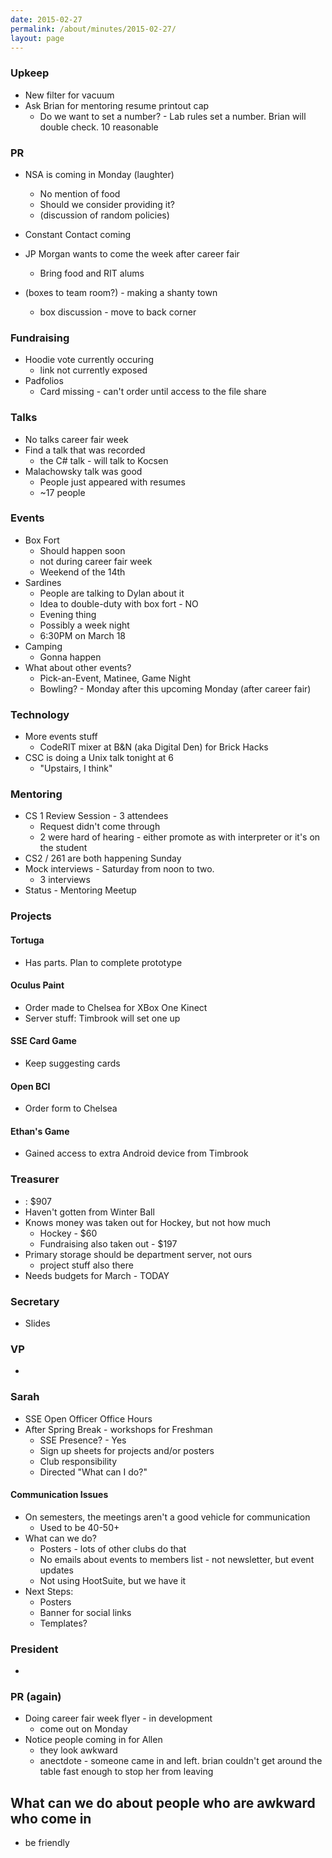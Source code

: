 ```yaml
---
date: 2015-02-27
permalink: /about/minutes/2015-02-27/
layout: page
---
```


### Upkeep
* New filter for vacuum
* Ask Brian for mentoring resume printout cap
  * Do we want to set a number? - Lab rules set a number.  Brian will double
    check.  10 reasonable


### PR
* NSA is coming in Monday (laughter)
  * No mention of food
  * Should we consider providing it?
  * (discussion of random policies)
* Constant Contact coming
* JP Morgan wants to come the week after career fair
  * Bring food and RIT alums


* (boxes to team room?) - making a shanty town
  * box discussion - move to back corner

### Fundraising
* Hoodie vote currently occuring
  * link not currently exposed
* Padfolios
  * Card missing - can't order until access to the file share

### Talks
* No talks career fair week
* Find a talk that was recorded
  * the C# talk - will talk to Kocsen
* Malachowsky talk was good
  * People just appeared with resumes
  * ~17 people

### Events
* Box Fort
  * Should happen soon
  * not during career fair week
  * Weekend of the 14th
* Sardines
  * People are talking to Dylan about it
  * Idea to double-duty with box fort - NO
  * Evening thing
  * Possibly a week night
  * 6:30PM on March 18
* Camping
  * Gonna happen
* What about other events?
  * Pick-an-Event, Matinee, Game Night
  * Bowling? - Monday after this upcoming Monday (after career fair)

### Technology
* More events stuff
  * CodeRIT mixer at B&N (aka Digital Den) for Brick Hacks
* CSC is doing a Unix talk tonight at 6
  * "Upstairs, I think"

### Mentoring
* CS 1 Review Session - 3 attendees
  * Request didn't come through
  * 2 were hard of hearing - either promote as with interpreter or it's on the
    student
* CS2 / 261 are both happening Sunday
* Mock interviews - Saturday from noon to two.
  * 3 interviews
* Status - Mentoring Meetup

### Projects
#### Tortuga
* Has parts.  Plan to complete prototype

#### Oculus Paint
* Order made to Chelsea for XBox One Kinect
* Server stuff: Timbrook will set one up

#### SSE Card Game
* Keep suggesting cards

#### Open BCI
* Order form to Chelsea

#### Ethan's Game
* Gained access to extra Android device from Timbrook

### Treasurer
* <After updates>: $907
* Haven't gotten from Winter Ball
* Knows money was taken out for Hockey, but not how much
  * Hockey - $60
  * Fundraising also taken out - $197
* Primary storage should be department server, not ours
   * project stuff also there
* Needs budgets for March - TODAY

### Secretary
* Slides

### VP
* <no updates>

### Sarah
* SSE Open Officer Office Hours
* After Spring Break - workshops for Freshman
  * SSE Presence? - Yes
  * Sign up sheets for projects and/or posters
  * Club responsibility
  * Directed "What can I do?"

#### Communication Issues
* On semesters, the meetings aren't a good vehicle for communication
  * Used to be 40-50+
* What can we do?
  * Posters - lots of other clubs do that
  * No emails about events to members list - not newsletter, but event updates
  * Not using HootSuite, but we have it
* Next Steps:
  * Posters
  * Banner for social links
  * Templates?

### President
* <no updates>

### PR (again)
* Doing career fair week flyer - in development
  * come out on Monday
* Notice people coming in for Allen
  * they look awkward
  * anectdote - someone came in and left. brian couldn't get around the table
    fast enough to stop her from leaving

## What can we do about people who are awkward who come in
* be friendly


